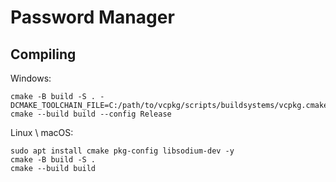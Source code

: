 # Password Manager

## Compiling
Windows:
```
cmake -B build -S . -DCMAKE_TOOLCHAIN_FILE=C:/path/to/vcpkg/scripts/buildsystems/vcpkg.cmake
cmake --build build --config Release
```
Linux \ macOS:
```
sudo apt install cmake pkg-config libsodium-dev -y
cmake -B build -S .
cmake --build build
```